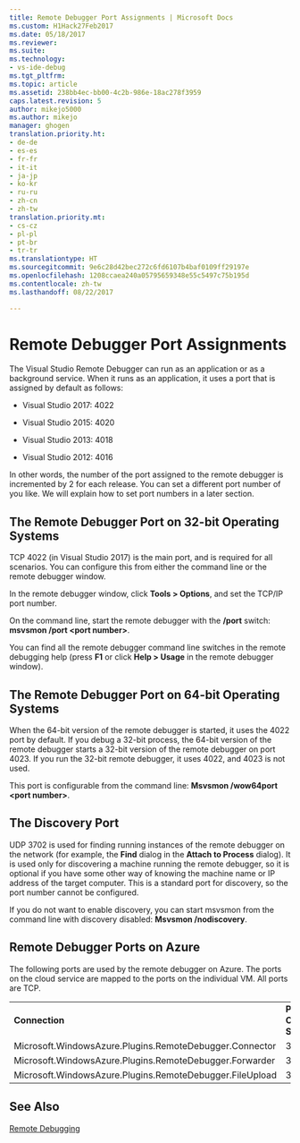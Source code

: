 ```yaml
---
title: Remote Debugger Port Assignments | Microsoft Docs
ms.custom: H1Hack27Feb2017
ms.date: 05/18/2017
ms.reviewer: 
ms.suite: 
ms.technology:
- vs-ide-debug
ms.tgt_pltfrm: 
ms.topic: article
ms.assetid: 238bb4ec-bb00-4c2b-986e-18ac278f3959
caps.latest.revision: 5
author: mikejo5000
ms.author: mikejo
manager: ghogen
translation.priority.ht:
- de-de
- es-es
- fr-fr
- it-it
- ja-jp
- ko-kr
- ru-ru
- zh-cn
- zh-tw
translation.priority.mt:
- cs-cz
- pl-pl
- pt-br
- tr-tr
ms.translationtype: HT
ms.sourcegitcommit: 9e6c28d42bec272c6fd6107b4baf0109ff29197e
ms.openlocfilehash: 1208ccaea240a05795659348e55c5497c75b195d
ms.contentlocale: zh-tw
ms.lasthandoff: 08/22/2017

---
```

# <a name="remote-debugger-port-assignments"></a>Remote Debugger Port Assignments
The Visual Studio Remote Debugger can run as an application or as a background service. When it runs as an application, it uses a port that is assigned by default as follows:  

-   Visual Studio 2017: 4022

-   Visual Studio 2015: 4020  
  
-   Visual Studio 2013: 4018  
  
-   Visual Studio 2012: 4016  
  
 In other words, the number of the port assigned to the remote debugger is incremented by 2 for each release. You can set a different port number of you like. We will explain how to set port numbers in a later section.  
  
## <a name="the-remote-debugger-port-on-32-bit-operating-systems"></a>The Remote Debugger Port on 32-bit Operating Systems  
 TCP 4022 (in Visual Studio 2017) is the main port, and is required for all scenarios. You can configure this from either the command line or the remote debugger window.  
  
 In the remote debugger window, click **Tools > Options**, and set the TCP/IP port number.  
  
 On the command line, start the remote debugger with the **/port** switch: **msvsmon /port \<port number>**.  
  
 You can find all the remote debugger command line switches in the remote debugging help (press **F1** or click **Help > Usage** in the remote debugger window).  
  
## <a name="the-remote-debugger-port-on-64-bit-operating-systems"></a>The Remote Debugger Port on 64-bit Operating Systems  
 When the 64-bit version of the remote debugger is started, it uses the 4022 port by default.  If you debug a 32-bit process, the 64-bit version of the remote debugger starts a 32-bit version of the remote debugger on port 4023. If you run the 32-bit remote debugger, it uses 4022, and 4023 is not used.  
  
 This port is configurable from the command line: **Msvsmon /wow64port \<port number>**.  
  
## <a name="the-discovery-port"></a>The Discovery Port  
 UDP 3702 is used for finding running instances of the remote debugger on the network (for example, the **Find** dialog in the **Attach to Process** dialog). It is used only for discovering a machine running the remote debugger, so it is  optional if you have some other way of knowing the machine name or IP address of the target computer. This is a standard port for discovery, so the port number cannot be configured.  
  
 If you do not want to enable discovery, you can start msvsmon from the command line with discovery disabled:  **Msvsmon /nodiscovery**.  
  
## <a name="remote-debugger-ports-on-azure"></a>Remote Debugger Ports on Azure  
 The following ports are used by the remote debugger on Azure. The ports on the cloud service are mapped to the ports on the individual VM. All ports are TCP.  
  
||||  
|-|-|-|  
|**Connection**|**Port on Cloud Service**|**Port on VM**|  
|Microsoft.WindowsAzure.Plugins.RemoteDebugger.Connector|30400|30398|  
|Microsoft.WindowsAzure.Plugins.RemoteDebugger.Forwarder|31400|31398|  
|Microsoft.WindowsAzure.Plugins.RemoteDebugger.FileUpload|32400|32398|  
  
## <a name="see-also"></a>See Also  
 [Remote Debugging](../debugger/remote-debugging.md)
